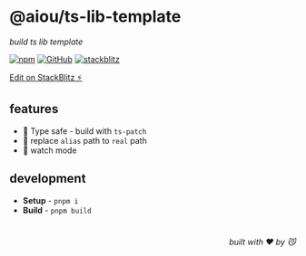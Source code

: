 # @aiou/ts-lib-template
*build ts lib template*

[![npm](https://img.shields.io/npm/v/@aiou/ts-lib-template)](https://github.com/neo-hack/ts-lib-template/tree/master) [![GitHub](https://img.shields.io/npm/l/@aiou/ts-lib-template)](https://github.com/neo-hack/ts-lib-template/tree/master) [![stackblitz](https://img.shields.io/badge/%E2%9A%A1%EF%B8%8Fstackblitz-online-blue)](https://stackblitz.com/github/neo-hack/ts-lib-template/tree/master)

[Edit on StackBlitz ⚡️](https://stackblitz.com/github/neo-hack/ts-lib-template/tree/master)


## features

- 💪 Type safe - build with `ts-patch`
- 💞 replace `alias` path to `real` path
- 🥽 watch mode

## development

- **Setup** - `pnpm i`
- **Build** - `pnpm build`

# 
<div align='right'>

*built with ❤️ by 😼*

</div>